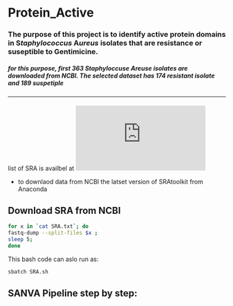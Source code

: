 # Protein_Active
### The purpose of this project is to identify active protein domains in **S***taphylococcus* **A***ureus* isolates that are resistance or suseptible to Gentimicine.
##### for this purpose, first 363 Staphyloccuse Areuse isolates are downloaded from NCBI. The selected dataset has 174 resistant isolate and 189 suspetiple 
-----------------------------------------------------------------
 ####
 list of SRA is availbel at ![SRA list](https://github.com/kimiaameri/Protein_Active/blob/master/SRA_list.txt)
 - to downlaod data from NCBI the latset version of SRAtoolkit from Anaconda
 ## Download SRA from NCBI
```bash
for x in `cat SRA.txt`; do 
fastq-dump --split-files $x ;  
sleep 5;
done
```
This bash code can aslo run as:
```bash
sbatch SRA.sh  
```
####
 
 ## SANVA Pipeline step by step:
